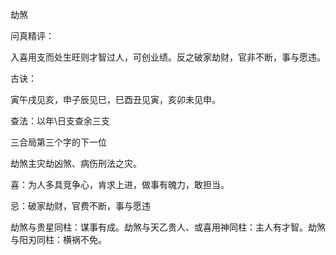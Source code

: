 劫煞

问真精评：

入喜用支而处生旺则才智过人，可创业绩。反之破家劫财，官非不断，事与愿违。

古诀：

寅午戌见亥，申子辰见巳，巳酉丑见寅，亥卯未见申。

查法：以年\日支查余三支

三合局第三个字的下一位

劫煞主灾劫凶煞、病伤刑法之灾。

喜：为人多具竞争心，肯求上进，做事有魄力，敢担当。

忌：破家劫财，官费不断，事与愿违

劫煞与贵星同柱：谋事有成。劫煞与天乙贵人、或喜用神同柱：主人有才智。劫煞与阳刃同柱：横祸不免。

